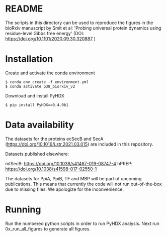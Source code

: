 README
======

The scripts in this directory can be used to reproduce the figures in the bioRxiv manuscript
by Smit et al: 'Probing universal protein dynamics using residue-level Gibbs free energy' 
(DOI: https://doi.org/10.1101/2020.09.30.320887 )


Installation
============

Create and activate the conda environment

```console
$ conda env create -f environment.yml 
$ conda activate p38_biorxiv_v2 
```

Download and install PyHDX  

```
$ pip install PyHDX==0.4.0b1
``` 

Data availability
=================

The datasets for the proteins ecSecB and SecA (https://doi.org/10.1016/j.str.2021.03.015) are included in this repository.

Datasets published elsewhere:  

mtSecB: https://doi.org/10.1038/s41467-019-08747-4
hPREP:  https://doi.org/10.1038/s41598-017-02550-1 

The datasets for PpiA, PpiB, TF and MBP will be part of upcoming publications.
This means that currently the code will not run out-of-the-box due to missing files. We apologize for the inconvenience.

Running
=======

Run the numbered python scripts in order to run PyHDX analysis. 
Next run 0x_run_all_figures to generate all figures.